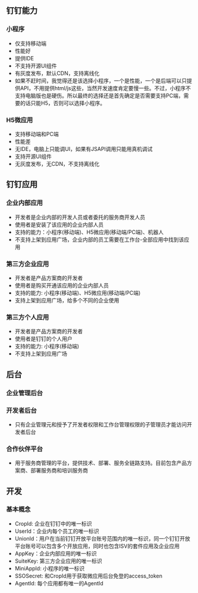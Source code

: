 ## 钉钉能力

### 小程序
- 仅支持移动端
- 性能好
- 提供IDE
- 不支持开源UI组件
- 有灰度发布，默认CDN，支持离线化
- 如果不赶时间，我觉得还是该选择小程序，一个是性能，一个是后端可以只提供API，不用提供html/js这些，当然开发速度肯定要慢一些。不过，小程序不支持电脑版也是硬伤。所以最终的选择还是首先确定是否需要支持PC端，需要的话只能H5，否则可以选择小程序。
### H5微应用
- 支持移动端和PC端
- 性能差
- 无IDE，电脑上只能调UI，如果有JSAPI调用只能用真机调试
- 支持开源UI组件
- 无灰度发布，无CDN，不支持离线化

## 钉钉应用

### 企业内部应用

- 开发者是企业内部的开发人员或者委托的服务商开发人员
- 使用者是安装了该应用的企业内部人员
- 支持的能力：小程序(移动端)、H5微应用(移动端/PC端)、机器人
- 不支持上架到应用广场，企业内部的员工需要在工作台-全部应用中找到该应用

### 第三方企业应用

- 开发者是产品方案商的开发者
- 使用者是购买开通该应用的企业内部人员
- 支持的能力: 小程序(移动端)、H5微应用(移动端/PC端)
- 支持上架到应用广场，给多个不同的企业使用

### 第三方个人应用

- 开发者是产品方案商的开发者
- 使用者是钉钉的个人用户
- 支持的能力: 小程序(移动端)
- 不支持上架到应用广场

## 后台

### 企业管理后台

### 开发者后台

- 只有企业管理元和授予了开发者权限和工作台管理权限的子管理员才能访问开发者后台

### 合作伙伴平台

- 用于服务商管理的平台，提供技术、部署、服务全链路支持。目前包含产品方案商、部署服务商和培训服务商

## 开发

### 基本概念

- CropId: 企业在钉钉中的唯一标识
- UserId：企业内每个员工的唯一标识
- UnionId：用户在当前钉钉开放平台账号范围内的唯一标识，同一个钉钉开放平台账号可以包含多个开放应用，同时也包含ISV的套件应用及企业应用
- AppKey：企业内部应用的唯一标识
- SuiteKey: 第三方企业应用的唯一标识
- MiniAppId: 小程序的唯一标识
- SSOSecret: 和CropId用于获取微应用后台免登的access_token
- AgentId: 每个应用都有唯一的AgentId



